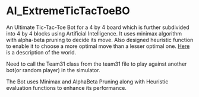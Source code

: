 # AI_ExtremeTicTacToeBO

An Ultimate Tic-Tac-Toe Bot for a 4 by 4 board which is further subdivided into 4 by 4 blocks using Artificial Intelligence. It uses minimax algorithm with alpha-beta pruning to decide its move. Also designed heuristic function to enable it to choose a more optimal move than a lesser optimal one.
[Here](https://github.com/abhisheknalla/AI_ExtremeTicTacToeBOT/blob/master/ETTT.pdf) is a description of the world.

Need to call the Team31 class from the team31 file to play against another bot(or random player) in the simulator.


The Bot uses Minimax and AlphaBeta Pruning along with Heuristic evaluation functions to enhance its performance.
